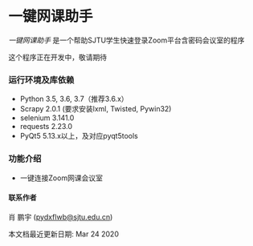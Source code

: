 # 一键网课助手

_一键网课助手_ 是一个帮助SJTU学生快速登录Zoom平台含密码会议室的程序

 这个程序正在开发中，敬请期待
 
 
 
 ### 运行环境及库依赖
 
 * Python 3.5, 3.6, 3.7（推荐3.6.x）
 * Scrapy 2.0.1
 (要求安装lxml, Twisted, Pywin32)
 * selenium	3.141.0
 * requests	2.23.0	 
 * PyQt5 5.13.x以上，及对应pyqt5tools
 
 ### 功能介绍
 * 一键连接Zoom网课会议室
 
 
 
 #### 联系作者
 肖 鹏宇  (pydxflwb@sjtu.edu.cn)
 
 本文档最近更新日期: Mar 24 2020
 